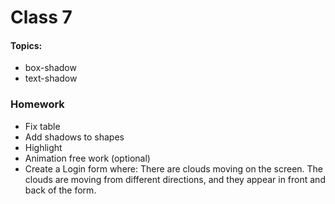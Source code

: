 
# Class 7

#### Topics: 
- box-shadow
- text-shadow

### Homework
- Fix table 
- Add shadows to shapes
- Highlight
- Animation free work (optional)
- Create a Login form where: 
    There are clouds moving on the screen.
    The clouds are moving from different directions, and they appear
    in front and back of the form. 
    

  
 



 